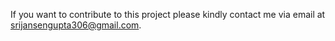 If you want to contribute to this project please kindly contact me via email at srijansengupta306@gmail.com.
